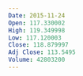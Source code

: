 ```yaml
---
Date: 2015-11-24
Open: 117.330002
High: 119.349998
Low: 117.120003
Close: 118.879997
Adj Close: 113.5495
Volume: 42803200
---
```

